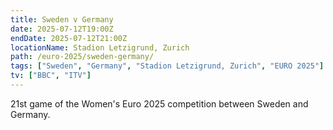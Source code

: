 ```yaml
---
title: Sweden v Germany
date: 2025-07-12T19:00Z
endDate: 2025-07-12T21:00Z
locationName: Stadion Letzigrund, Zurich
path: /euro-2025/sweden-germany/
tags: ["Sweden", "Germany", "Stadion Letzigrund, Zurich", "EURO 2025"]
tv: ["BBC", "ITV"]
---
```

21st game of the Women's Euro 2025 competition between Sweden and Germany. 